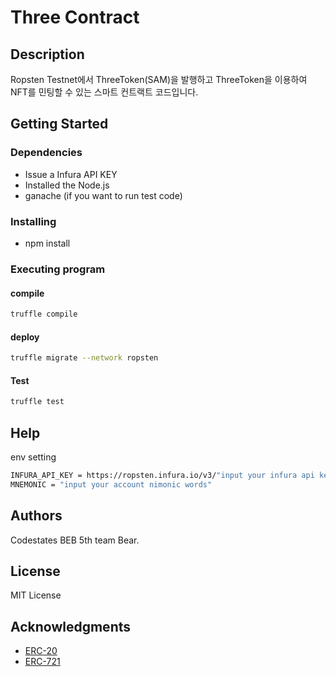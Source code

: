 # Three Contract

## Description

Ropsten Testnet에서 ThreeToken(SAM)을 발행하고 ThreeToken을 이용하여 NFT를 민팅할 수 있는 스마트 컨트랙트 코드입니다.

## Getting Started

### Dependencies

- Issue a Infura API KEY
- Installed the Node.js
- ganache (if you want to run test code)

### Installing

- npm install

### Executing program

#### compile

```bash
truffle compile
```

#### deploy

```bash
truffle migrate --network ropsten
```

#### Test

```bash
truffle test
```

## Help

env setting

```bash
INFURA_API_KEY = https://ropsten.infura.io/v3/"input your infura api key"
MNEMONIC = "input your account nimonic words"
```

## Authors

Codestates BEB 5th team Bear.

## License

MIT License

## Acknowledgments

- [ERC-20](https://github.com/OpenZeppelin/openzeppelin-contracts/tree/master/contracts/token/ERC20)
- [ERC-721](https://github.com/OpenZeppelin/openzeppelin-contracts/tree/master/contracts/token/ERC721)
